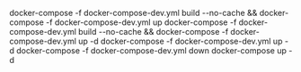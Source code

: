 docker-compose -f docker-compose-dev.yml build --no-cache && docker-compose -f docker-compose-dev.yml up
docker-compose -f docker-compose-dev.yml build --no-cache && docker-compose -f docker-compose-dev.yml up -d
docker-compose -f docker-compose-dev.yml up -d
docker-compose -f docker-compose-dev.yml down
docker-compose up -d